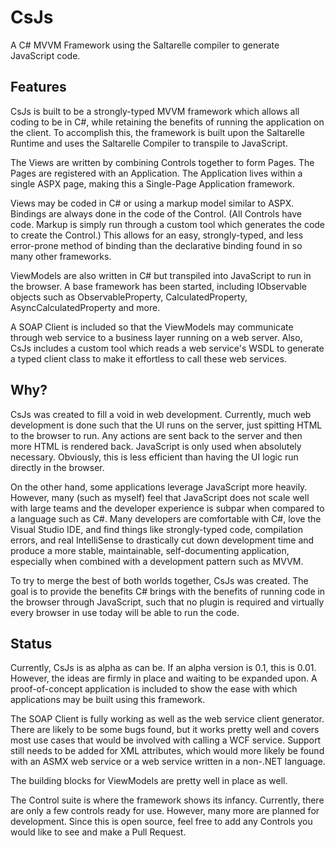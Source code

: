 CsJs
====

A C# MVVM Framework using the Saltarelle compiler to generate JavaScript code.

Features
--------

CsJs is built to be a strongly-typed MVVM framework which allows all coding to be in C#, while retaining the benefits of running the application on the client.  To accomplish this, the framework is built upon the Saltarelle Runtime and uses the Saltarelle Compiler to transpile to JavaScript.

The Views are written by combining Controls together to form Pages.  The Pages are registered with an Application.  The Application lives within a single ASPX page, making this a Single-Page Application framework.

Views may be coded in C# or using a markup model similar to ASPX.  Bindings are always done in the code of the Control.  (All Controls have code.  Markup is simply run through a custom tool which generates the code to create the Control.)  This allows for an easy, strongly-typed, and less error-prone method of binding than the declarative binding found in so many other frameworks.

ViewModels are also written in C# but transpiled into JavaScript to run in the browser.  A base framework has been started, including IObservable<T> objects such as ObservableProperty<T>, CalculatedProperty<T>, AsyncCalculatedProperty<T> and more.

A SOAP Client is included so that the ViewModels may communicate through web service to a business layer running on a web server.  Also, CsJs includes a custom tool which reads a web service's WSDL to generate a typed client class to make it effortless to call these web services.

Why?
----

CsJs was created to fill a void in web development.  Currently, much web development is done such that the UI runs on the server, just spitting HTML to the browser to run.  Any actions are sent back to the server and then more HTML is rendered back.  JavaScript is only used when absolutely necessary.  Obviously, this is less efficient than having the UI logic run directly in the browser.

On the other hand, some applications leverage JavaScript more heavily.  However, many (such as myself) feel that JavaScript does not scale well with large teams and the developer experience is subpar when compared to a language such as C#.  Many developers are comfortable with C#, love the Visual Studio IDE, and find things like strongly-typed code, compilation errors, and real IntelliSense to drastically cut down development time and produce a more stable, maintainable, self-documenting application, especially when combined with a development pattern such as MVVM.

To try to merge the best of both worlds together, CsJs was created.  The goal is to provide the benefits C# brings with the benefits of running code in the browser through JavaScript, such that no plugin is required and virtually every browser in use today will be able to run the code.

Status
------

Currently, CsJs is as alpha as can be.  If an alpha version is 0.1, this is 0.01.  However, the ideas are firmly in place and waiting to be expanded upon.  A proof-of-concept application is included to show the ease with which applications may be built using this framework.

The SOAP Client is fully working as well as the web service client generator.  There are likely to be some bugs found, but it works pretty well and covers most use cases that would be involved with calling a WCF service.  Support still needs to be added for XML attributes, which would more likely be found with an ASMX web service or a web service written in a non-.NET language.

The building blocks for ViewModels are pretty well in place as well.

The Control suite is where the framework shows its infancy.  Currently, there are only a few controls ready for use.  However, many more are planned for development.  Since this is open source, feel free to add any Controls you would like to see and make a Pull Request.

